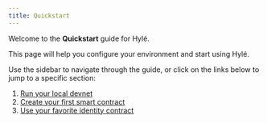 ```yaml
---
title: Quickstart
---
```


Welcome to the **Quickstart** guide for Hylé.

This page will help you configure your environment and start using Hylé.

Use the sidebar to navigate through the guide, or click on the links below to jump to a specific section:

1. [Run your local devnet](devnet.md)
1. [Create your first smart contract](your-first-smart-contract.md)
1. [Use your favorite identity contract](custom-identity-contract.md)
